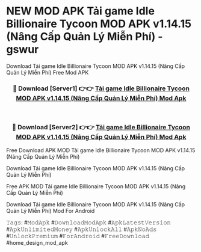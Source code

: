 # NEW MOD APK Tải game Idle Billionaire Tycoon MOD APK v1.14.15 (Nâng Cấp Quản Lý Miễn Phí) - gswur
Download Tải game Idle Billionaire Tycoon MOD APK v1.14.15 (Nâng Cấp Quản Lý Miễn Phí) Free Mod APK

<div align="center">
<h3>🔴 Download [Server1] 👉👉 <a href="https://apk-comot.site?title=Tải_game_Idle_Billionaire_Tycoon_MOD_APK_v1.14.15_(Nâng_Cấp_Quản_Lý_Miễn_Phí)">Tải game Idle Billionaire Tycoon MOD APK v1.14.15 (Nâng Cấp Quản Lý Miễn Phí) Mod Apk</a></h3><br>

<h3>🔴 Download [Server2] 👉👉 <a href="https://apk-comot.site?title=Tải_game_Idle_Billionaire_Tycoon_MOD_APK_v1.14.15_(Nâng_Cấp_Quản_Lý_Miễn_Phí)">Tải game Idle Billionaire Tycoon MOD APK v1.14.15 (Nâng Cấp Quản Lý Miễn Phí) Mod Apk</a></h3>
</div>


Free Download APK MOD Tải game Idle Billionaire Tycoon MOD APK v1.14.15 (Nâng Cấp Quản Lý Miễn Phí)

Download Tải game Idle Billionaire Tycoon MOD APK v1.14.15 (Nâng Cấp Quản Lý Miễn Phí) 

Free APK MOD Tải game Idle Billionaire Tycoon MOD APK v1.14.15 (Nâng Cấp Quản Lý Miễn Phí) 

Download Tải game Idle Billionaire Tycoon MOD APK v1.14.15 (Nâng Cấp Quản Lý Miễn Phí) Mod For Android

𝚃𝚊𝚐𝚜: #𝙼𝚘𝚍𝙰𝚙𝚔 #𝙳𝚘𝚠𝚗𝚕𝚘𝚊𝚍𝙼𝚘𝚍𝙰𝚙𝚔 #𝙰𝚙𝚔𝙻𝚊𝚝𝚎𝚜𝚝𝚅𝚎𝚛𝚜𝚒𝚘𝚗 #𝙰𝚙𝚔𝚄𝚗𝚕𝚒𝚖𝚒𝚝𝚎𝚍𝙼𝚘𝚗𝚎𝚢 #𝙰𝚙𝚔𝚄𝚗𝚕𝚘𝚌𝚔𝙰𝚕𝚕 #𝙰𝚙𝚔𝙽𝚘𝙰𝚍𝚜 #𝚄𝚗𝚕𝚘𝚌𝚔𝙿𝚛𝚎𝚖𝚒𝚞𝚖 #𝙵𝚘𝚛𝙰𝚗𝚍𝚛𝚘𝚒𝚍 #𝙵𝚛𝚎𝚎𝙳𝚘𝚠𝚗𝚕𝚘𝚊𝚍 #home_design_mod_apk